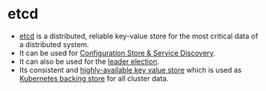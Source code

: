 # etcd
- [etcd](https://etcd.io/) is a distributed, reliable key-value store for the most critical data of a distributed system.
- It can be used for [Configuration Store & Service Discovery](https://etcd.io/docs/v3.3/learning/why/).
- It can also be used for the [leader election](https://github.com/Anshul619/HLD-System-Designs/tree/main/7_ArchitecturePatterns/LeaderElection.md).
- Its consistent and [highly-available key value store](https://github.com/Anshul619/HLD-System-Designs/blob/main/5_HighAvailability/Readme.md) which is used as [Kubernetes backing store](../2_ContainerOrchestration/Kubernates/Readme.md) for all cluster data.